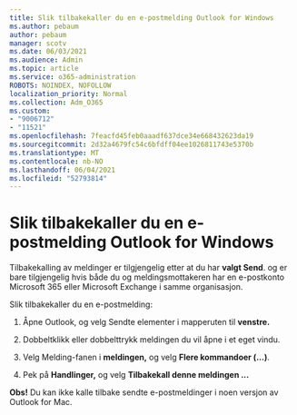 ```yaml
---
title: Slik tilbakekaller du en e-postmelding Outlook for Windows
ms.author: pebaum
author: pebaum
manager: scotv
ms.date: 06/03/2021
ms.audience: Admin
ms.topic: article
ms.service: o365-administration
ROBOTS: NOINDEX, NOFOLLOW
localization_priority: Normal
ms.collection: Adm_O365
ms.custom:
- "9006712"
- "11521"
ms.openlocfilehash: 7feacfd45feb0aaadf637dce34e668432623da19
ms.sourcegitcommit: 2d32a4679fc54c6bfdff04ee1026811743e5370b
ms.translationtype: MT
ms.contentlocale: nb-NO
ms.lasthandoff: 06/04/2021
ms.locfileid: "52793814"
---
```

# <a name="how-to-recall-an-email-message-in-outlook-for-windows"></a>Slik tilbakekaller du en e-postmelding Outlook for Windows

Tilbakekalling av meldinger er tilgjengelig etter at du har **valgt Send**. og er bare tilgjengelig hvis både du og meldingsmottakeren har en e-postkonto Microsoft 365 eller Microsoft Exchange i samme organisasjon. 

Slik tilbakekaller du en e-postmelding:

1. Åpne Outlook, og velg Sendte elementer i mapperuten til **venstre.**

1. Dobbeltklikk eller dobbelttrykk meldingen du vil åpne i et eget vindu.

1. Velg Melding-fanen i **meldingen,** og velg **Flere kommandoer (...)**.

1. Pek på **Handlinger,** og velg **Tilbakekall denne meldingen ...**

**Obs!** Du kan ikke kalle tilbake sendte e-postmeldinger i noen versjon av Outlook for Mac.